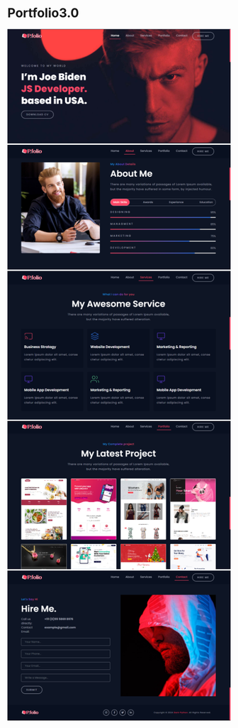 <h1 style=""text-align: center;>Portfolio3.0</h1> 
<img src="https://raw.githubusercontent.com/Alikhanjan99/Portfolio3.0/main/Screen%20shorts/%23home.png">

<br>

<img src="https://raw.githubusercontent.com/Alikhanjan99/Portfolio3.0/main/Screen%20shorts/%23about.png">


<br>


<img src="https://raw.githubusercontent.com/Alikhanjan99/Portfolio3.0/main/Screen%20shorts/%23service.png">


<br>


<img src="https://raw.githubusercontent.com/Alikhanjan99/Portfolio3.0/main/Screen%20shorts/%23projects.png">


<br>


<img src="https://raw.githubusercontent.com/Alikhanjan99/Portfolio3.0/main/Screen%20shorts/%23contact.png">
